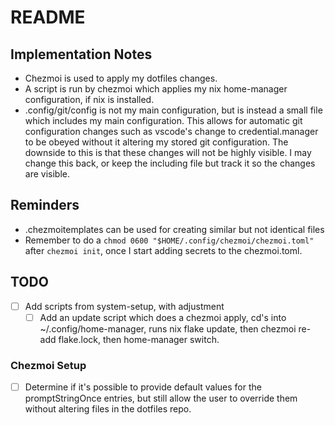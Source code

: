 # README

## Implementation Notes

- Chezmoi is used to apply my dotfiles changes.
- A script is run by chezmoi which applies my nix home-manager configuration, if nix is installed.
- .config/git/config is not my main configuration, but is instead a small file
  which includes my main configuration. This allows for automatic git
  configuration changes such as vscode's change to credential.manager to be
  obeyed without it altering my stored git configuration. The downside to this
  is that these changes will not be highly visible. I may change this back, or
  keep the including file but track it so the changes are visible.

## Reminders

- .chezmoitemplates can be used for creating similar but not identical files
- Remember to do a `chmod 0600 "$HOME/.config/chezmoi/chezmoi.toml"` after `chezmoi init`, once I start adding secrets to the chezmoi.toml.

## TODO

- [ ] Add scripts from system-setup, with adjustment
  - [ ] Add an update script which does a chezmoi apply, cd's into ~/.config/home-manager, runs nix flake update, then chezmoi re-add flake.lock, then home-manager switch.

### Chezmoi Setup

- [ ] Determine if it's possible to provide default values for the promptStringOnce entries, but still allow the user to override them without altering files in the dotfiles repo.
